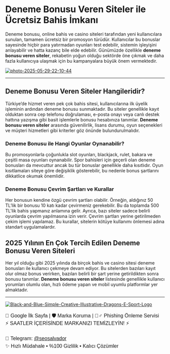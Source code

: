<h1>Deneme Bonusu Veren Siteler ile Ücretsiz Bahis İmkanı</h1>
<p>
  Deneme bonusu, online bahis ve casino siteleri tarafından yeni kullanıcılara sunulan, tamamen ücretsiz bir promosyon türüdür. 
  Kullanıcılar bu bonuslar sayesinde hiçbir para yatırmadan oyunları test edebilir, sistemin işleyişini anlayabilir ve hatta kazanç bile elde edebilir. 
  Günümüzde özellikle <strong>deneme bonusu veren siteler</strong>, rekabetin yoğun olduğu sektörde öne çıkmak ve daha fazla kullanıcıya ulaşmak için bu kampanyalara büyük önem vermektedir.
</p>

<p>
  <a href="https://heylink.me/bonusaldeneme/" target="_blank" rel="noopener noreferrer">
    <img src="https://i.ibb.co/B2R7HjFP/photo-2025-05-29-22-10-44.jpg" alt="photo-2025-05-29-22-10-44" border="0">
  </a>
</p>

<hr>
<h2>Deneme Bonusu Veren Siteler Hangileridir?</h2>
<p>
  Türkiye’de hizmet veren pek çok bahis sitesi, kullanıcılarına ilk üyelik işleminin ardından deneme bonusu sunmaktadır. 
  Bu siteler genellikle kayıt olduktan sonra cep telefonu doğrulaması, e-posta onayı veya canlı destek hattına yazışma gibi basit işlemlerle bonusu hesabınıza tanımlar. 
  <strong>Deneme bonusu veren siteler</strong> arasında güvenilirlik, lisans durumu, oyun seçenekleri ve müşteri hizmetleri gibi kriterler göz önünde bulundurulmalıdır.
</p>

<h3>Deneme Bonusu ile Hangi Oyunlar Oynanabilir?</h3>
<p>
  Bu promosyonlarla çoğunlukla slot oyunları, blackjack, rulet, bakara ve çeşitli masa oyunları oynanabilir. 
  Spor bahisleri için geçerli olan deneme bonusları da mevcuttur ancak bu tür bonuslar genellikle daha kısıtlıdır. 
  Oyun kısıtlamaları siteye göre değişiklik gösterebilir, bu nedenle bonus şartlarını dikkatlice okumak önemlidir.
</p>

<h3>Deneme Bonusu Çevrim Şartları ve Kurallar</h3>
<p>
  Her bonusun kendine özgü çevrim şartları olabilir. Örneğin, aldığınız 50 TL’lik bir bonusu 10 katı kadar çevirmeniz gerekebilir. 
  Bu da toplamda 500 TL'lik bahis yapmanız anlamına gelir. Ayrıca, bazı siteler sadece belirli oyunlarda çevrim yapılmasına izin verir. 
  Çevrim şartları yerine getirilmeden çekim işlemi yapılamaz. Bu kurallar, sitelerin kötüye kullanımı önlemesi adına standart uygulamalardır.
</p>

<h2>2025 Yılının En Çok Tercih Edilen Deneme Bonusu Veren Siteleri</h2>
<p>
  Her yıl olduğu gibi 2025 yılında da birçok bahis ve casino sitesi deneme bonusları ile kullanıcı çekmeye devam ediyor. 
  Bu sitelerden bazıları kayıt olur olmaz bonus verirken, bazıları belirli bir şart yerine getirildikten sonra bonusu tanımlar. 
  <strong>Deneme bonusu veren siteler</strong> listesinde genellikle kullanıcı yorumları olumlu olan, hızlı ödeme yapan ve mobil uyumlu platformlar yer almaktadır.
</p>

<hr>

<a href="https://imgbb.com/"><img src="https://i.ibb.co/C3rMg3V0/Black-and-Blue-Simple-Creative-Illustrative-Dragons-E-Sport-Logo.png" alt="Black-and-Blue-Simple-Creative-Illustrative-Dragons-E-Sport-Logo" border="0"></a>

<p style="font-family: Arial, sans-serif; font-size: 16px; line-height: 1.5;">
  🚨 Google İlk Sayfa | 🛡️ Marka Koruma | 🕵️‍♂️ Phishing Önleme Servisi <br>
  ⚡️ SAATLER İÇERİSİNDE MARKANIZI TEMİZLEYİN! ⚡️<br><br>
  📲 Telegram: <a href="https://t.me/seosalvador" target="_blank">@seosalvador</a><br>
  ✨ Hızlı Müdahale • %100 Gizlilik • Kalıcı Çözümler
</p>
